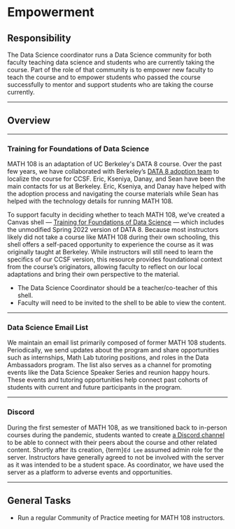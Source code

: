 # Empowerment

## Responsibility
The Data Science coordinator runs a Data Science community for both faculty teaching data science and students who are currently taking the course. Part of the role of that community is to empower new faculty to teach the course and to empower students who passed the course successfully to mentor and support students who are taking the course currently.

--- 

## Overview



---

### Training for Foundations of Data Science
MATH 108 is an adaptation of UC Berkeley's DATA 8 course. Over the past few years, we have collaborated with Berkeley’s [DATA 8 adoption team](https://cdss.berkeley.edu/dsus/educationalpartners/data8-adoption) to localize the course for CCSF. Eric, Kseniya, Danay, and Sean have been the main contacts for us at Berkeley. Eric, Kseniya, and Danay have helped with the adoption process and navigating the course materials while Sean has helped with the technology details for running MATH 108. 

To support faculty in deciding whether to teach MATH 108, we’ve created a Canvas shell — [Training for Foundations of Data Science](https://ccsf.instructure.com/courses/61235) — which includes the unmodified Spring 2022 version of DATA 8. Because most instructors likely did not take a course like MATH 108 during their own schooling, this shell offers a self-paced opportunity to experience the course as it was originally taught at Berkeley. While instructors will still need to learn the specifics of our CCSF version, this resource provides foundational context from the course’s originators, allowing faculty to reflect on our local adaptations and bring their own perspective to the material. 

- The Data Science Coordinator should be a teacher/co-teacher of this shell.
- Faculty will need to be invited to the shell to be able to view the content.

--- 

### Data Science Email List

We maintain an email list primarily composed of former MATH 108 students. Periodically, we send updates about the program and share opportunities such as internships, Math Lab tutoring positions, and roles in the Data Ambassadors program. The list also serves as a channel for promoting events like the Data Science Speaker Series and reunion happy hours. These events and tutoring opportunities help connect past cohorts of students with current and future participants in the program.

--- 

### Discord

During the first semester of MATH 108, as we transitioned back to in-person courses during the pandemic, students wanted to create [a Discord channel](https://discord.gg/m8aqXEc7SE) to be able to connect with their peers about the course and other related content. Shortly after its creation, {term}`Ed Lee` assumed admin role for the server. Instructors have generally agreed to not be involved with the server as it was intended to be a student space. As coordinator, we have used the server as a platform to adverse events and opportunities.

---

## General Tasks

- Run a regular Community of Practice meeting for MATH 108 instructors.